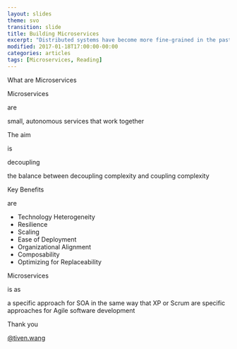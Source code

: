 ```yaml
---
layout: slides
theme: svo
transition: slide
title: Building Microservices
excerpt: "Distributed systems have become more fine-grained in the past 10 years, shifting from code-heavy monolithic applications to smaller, self-contained microservices. But developing these systems brings its own set of headaches. With lots of examples and practical advice, this book takes a holistic view of the topics that system architects and administrators must consider when building, managing, and evolving microservice architectures. Microservice technologies are moving quickly. Author Sam Newman provides you with a firm grounding in the concepts while diving into current solutions for modeling, integrating, testing, deploying, and monitoring your own autonomous services. You’ll follow a fictional company throughout the book to learn how building a microservice architecture affects a single domain."
modified: 2017-01-18T17:00:00-00:00
categories: articles
tags: [Microservices, Reading]
---
```


<section>
<p class="Question">What are Microservices</p>
</section>

<section>
<p class="Subject">Microservices</p>
<p class="Attributive">are</p>
<p class="Object"><span class="Adjective fragment display">small</span><span class="Adjective fragment display">, autonomous</span> services that work together</p>
</section>

<section>
<p class="Subject">The aim</p>
<p class="Attributive">is</p>
<p class="Object"><span class="Adjective fragment fade">decoupling</span><p class="fragment fade">the balance between decoupling complexity and coupling complexity</p>
</p>
</section>

<section>
<p class="Subject">Key Benefits</p>
<p class="Attributive">are</p>
<ul>
<li class="Explain fragment fade-up">Technology Heterogeneity</li>
<li class="Explain fragment fade-up">Resilience</li>
<li class="Explain fragment fade-up">Scaling</li>
<li class="Explain fragment fade-up">Ease of Deployment</li>
<li class="Explain fragment fade-up">Organizational Alignment</li>
<li class="Explain fragment fade-up">Composability</li>
<li class="Explain fragment fade-up">Optimizing for Replaceability</li>
</ul>
</section>

<section>
<p class="Subject">Microservices</p>
<p class="Attributive">is as</p>
<p class="Object fragment fade">a specific approach for SOA in the same way that XP or
Scrum are specific approaches for Agile software development</p>
</section>

<section>
<p class="Question">Thank you</p>
<p class="Author"><a href="http://tiven.wang">@tiven.wang</a></p>
</section>
